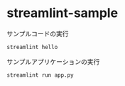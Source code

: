 # streamlint-sample
サンプルコードの実行
```sh
streamlint hello
```

サンプルアプリケーションの実行
```sh
streamlint run app.py
```